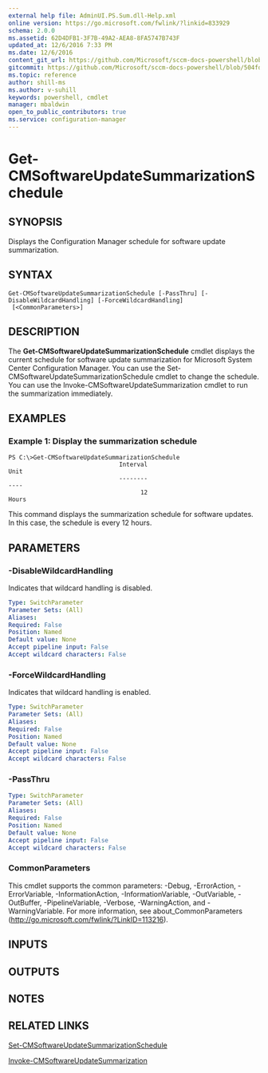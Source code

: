 ```yaml
---
external help file: AdminUI.PS.Sum.dll-Help.xml
online version: https://go.microsoft.com/fwlink/?linkid=833929
schema: 2.0.0
ms.assetid: 62D4DFB1-3F7B-49A2-AEA8-8FA5747B743F
updated_at: 12/6/2016 7:33 PM
ms.date: 12/6/2016
content_git_url: https://github.com/Microsoft/sccm-docs-powershell/blob/master/sccm-cmdlets/ConfigurationManager/vlatest/Get-CMSoftwareUpdateSummarizationSchedule.md
gitcommit: https://github.com/Microsoft/sccm-docs-powershell/blob/504fd5ae0c4dcc14877d18b3f201f0c5172688ce/sccm-cmdlets/ConfigurationManager/vlatest/Get-CMSoftwareUpdateSummarizationSchedule.md
ms.topic: reference
author: shill-ms
ms.author: v-suhill
keywords: powershell, cmdlet
manager: mbaldwin
open_to_public_contributors: true
ms.service: configuration-manager
---
```


# Get-CMSoftwareUpdateSummarizationSchedule

## SYNOPSIS
Displays the Configuration Manager schedule for software update summarization.

## SYNTAX

```
Get-CMSoftwareUpdateSummarizationSchedule [-PassThru] [-DisableWildcardHandling] [-ForceWildcardHandling]
 [<CommonParameters>]
```

## DESCRIPTION
The **Get-CMSoftwareUpdateSummarizationSchedule** cmdlet displays the current schedule for software update summarization for Microsoft System Center Configuration Manager.
You can use the Set-CMSoftwareUpdateSummarizationSchedule cmdlet to change the schedule.
You can use the Invoke-CMSoftwareUpdateSummarization cmdlet to run the summarization immediately.

## EXAMPLES

### Example 1: Display the summarization schedule
```
PS C:\>Get-CMSoftwareUpdateSummarizationSchedule
                               Interval                                    Unit
                               --------                                    ----
                                     12                                   Hours
```

This command displays the summarization schedule for software updates.
In this case, the schedule is every 12 hours.

## PARAMETERS

### -DisableWildcardHandling
Indicates that wildcard handling is disabled.

```yaml
Type: SwitchParameter
Parameter Sets: (All)
Aliases: 
Required: False
Position: Named
Default value: None
Accept pipeline input: False
Accept wildcard characters: False
```

### -ForceWildcardHandling
Indicates that wildcard handling is enabled.

```yaml
Type: SwitchParameter
Parameter Sets: (All)
Aliases: 
Required: False
Position: Named
Default value: None
Accept pipeline input: False
Accept wildcard characters: False
```

### -PassThru


```yaml
Type: SwitchParameter
Parameter Sets: (All)
Aliases: 
Required: False
Position: Named
Default value: None
Accept pipeline input: False
Accept wildcard characters: False
```

### CommonParameters
This cmdlet supports the common parameters: -Debug, -ErrorAction, -ErrorVariable, -InformationAction, -InformationVariable, -OutVariable, -OutBuffer, -PipelineVariable, -Verbose, -WarningAction, and -WarningVariable. For more information, see about_CommonParameters (http://go.microsoft.com/fwlink/?LinkID=113216).

## INPUTS

## OUTPUTS

## NOTES

## RELATED LINKS

[Set-CMSoftwareUpdateSummarizationSchedule](xref:ConfigurationManager/vlatest/Set-CMSoftwareUpdateSummarizationSchedule.md)

[Invoke-CMSoftwareUpdateSummarization](xref:ConfigurationManager/vlatest/Invoke-CMSoftwareUpdateSummarization.md)


